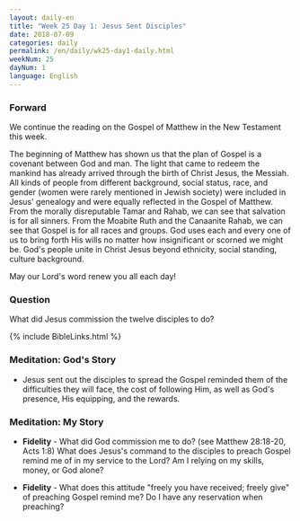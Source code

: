 ```yaml
---
layout: daily-en
title: "Week 25 Day 1: Jesus Sent Disciples"
date: 2018-07-09 
categories: daily
permalink: /en/daily/wk25-day1-daily.html
weekNum: 25
dayNum: 1
language: English
---
```


### Forward     
We continue the reading on the Gospel of Matthew in the New Testament this week.

The beginning of Matthew has shown us that the plan of Gospel is a covenant between God and man. The light that came to redeem the mankind has already arrived through the birth of Christ Jesus, the Messiah. All kinds of people from different background, social status, race, and gender (women were rarely mentioned in Jewish society) were included in Jesus' genealogy and were equally reflected in the Gospel of Matthew. From the morally disreputable Tamar and Rahab, we can see that salvation is for all sinners. From the Moabite Ruth and the Canaanite Rahab, we can see that Gospel is for all races and groups. God uses each and every one of us to bring forth His wills no matter how insignificant or scorned we might be. God's people unite in Christ Jesus beyond ethnicity, social standing, culture background.

May our Lord's word renew you all each day!

### Question     
What did Jesus commission the twelve disciples to do?

{% include BibleLinks.html %} 

### Meditation: God's Story   
+ Jesus sent out the disciples to spread the Gospel reminded them of the difficulties they will face, the cost of following Him, as well as God's presence, His equipping, and the rewards.

### Meditation: My Story   
+ **Fidelity** - What did God commission me to do? (see Matthew 28:18-20, Acts 1:8) What does Jesus's command to the disciples to preach Gospel remind me of in my service to the Lord? Am I relying on my skills, money, or God alone? 

+ **Fidelity** - What does this attitude "freely you have received; freely give" of preaching Gospel remind me? Do I have any reservation when preaching? 
